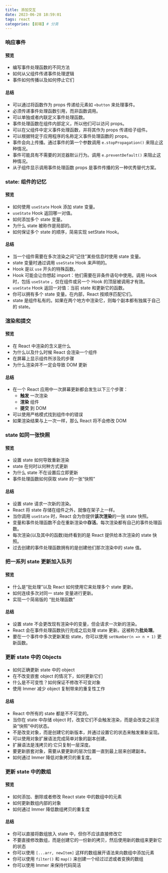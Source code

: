 ```yaml
---
title: 添加交互
date: 2023-06-28 18:59:01
tags: react
categories: [前端] # 分类
---
```


### 响应事件

#### 预览

- 编写事件处理函数的不同方法
- 如何从父组件传递事件处理逻辑
- 事件如何传播以及如何停止它们

#### 总结

- 可以通过将函数作为 props 传递给元素如 `<button` 来处理事件。
- 必须传递事件处理函数引用，而非函数调用。
- 可以单独或者内联定义事件处理函数。
- 事件处理函数在组件内部定义，所以他们可以访问 props。
- 可以在父组件中定义事件处理函数，并将其作为 props 传递给子组件。
- 可以根据特定于应用程序的名称定义事件处理函数的 props。
- 事件会向上传播。通过事件的第一个参数调用 `e.stopPropagation()` 来阻止这种情况。
- 事件可能具有不需要的浏览器默认行为。调用 `e.preventDefault()` 来阻止这种情况。
- 从子组件显示调用事件处理函数 props 是事件传播的另一种优秀替代方案。

### state: 组件的记忆

#### 预览

- 如何使用 `useState` Hook 添加 state 变量。
- `useState` Hook 返回哪一对值。
- 如何添加多个 state 变量。
- 为什么 state 被称作是局部的。
- 如何保证多个 state 的顺序，简易实现 setState Hook。

#### 总结

- 当一个组件需要在多次渲染之间“记住”某些信息时使用 state 变量。
- state 变量时通过调用 `useState` Hook 来声明的。
- Hook 是以 `use` 开头的特殊函数。
- Hook 可能会让你想起 import：他们需要在非条件语句中使用。调用 Hook 时，包括 `useState` ，仅在组件或另一个 Hook 的顶层被调用才有效。
- `useState` Hook 返回一对值：当前 state 和更新它的函数。
- 你可以拥有多个 state 变量。在内部，React 按顺序匹配它们。
- state 是组件私有的。如果在两个地方中渲染它，则每个副本都有独属于自己的 state。

### 渲染和提交

#### 预览

- 在 React 中渲染的含义是什么
- 为什么以及什么时候 React 会渲染一个组件
- 在屏幕上显示组件所涉及的步骤
- 为什么渲染并不一定会导致 DOM 更新

#### 总结

- 在一个 React 应用中一次屏幕更新都会发生以下三个步骤：
  - **触发** 一次渲染
  - **渲染** 组件
  - **提交** 到 DOM
- 可以使用严格模式找到组件中的错误
- 如果渲染结果与上一次一样，那么 React 将不会修改 DOM

### state 如同一张快照

#### 预览

- 设置 state 如何导致重新渲染
- state 在何时以何种方式更新
- 为什么 state 不在设置后立即更新
- 事件处理函数如何获取 state 的一张“快照”

#### 总结

- 设置 state 请求一次新的渲染。
- React 将 state 存储在组件之外，就像在架子上一样。
- 当你调用 `useState` 时，React 会为你提供**该次渲染**的一张 state 快照。
- 变量和事件处理函数不会在重新渲染中**存活**。每次渲染都有自己的事件处理函数。
- 每次渲染(以及其中的函数)始终看到的是 React 提供给本次渲染的 state 快照。
- 过去创建的事件处理函数拥有的是创建他们那次渲染中的 state 值。

### 把一系列 state 更新加入队列

#### 预览

- 什么是“批处理”以及 React 如何使用它来处理多个 state 更新。
- 如何连续多次对同一 state 变量进行更新。
- 实现一个简易版的 “批处理函数”

#### 总结

- 设置 state 不会更改现有渲染中的变量，但会请求一次新的渲染。
- React 会在事件处理函数执行完成之后处理 state 更新。这被称为**批处理**。
- 要在一个事件中多次更新某些 state，你可以使用 `setNumber(n => n + 1)` 更新函数。

### 更新 state 中的 Objects

####

- 如何正确更新 state 中的 object
- 在不改变嵌套 object 的情况下，如何更新它们
- 什么是不可变性？如何保证不修改不可变对象
- 使用 Immer 减少 object 复制带来的重复性工作

#### 总结

- React 中所有的 state 都是不不可变的。
- 当你在 state 中存储 object 时，改变它们不会触发渲染，而是会改变之前渲染“快照”中的状态。
- 不是改变对象，而是创建它的新版本，并通过设置它的状态来触发重新呈现。
- 可以使用对象扩展语法完成简单对象的副本创建。
- 扩展语法是浅拷贝的:它只复制一层深度。
- 要更新嵌套对象，需要从要更新的层次位置一直到最上层来创建副本。
- 如何通过 Immer 降低对象拷贝的重复度。

### 更新 state 中的数组

#### 预览

- 如何添加、删除或者修改 React state 中的数组中的元素
- 如何更新数组内部的对象
- 如何通过 Immer 降低数组拷贝的重复度

#### 总结

- 你可以直接将数组放入 state 中，但你不应该直接修改它
- 不要直接修改数组，而是创建它的一份新的拷贝，然后使用新的数组来更新它的状态
- 你可以使用 `[...arr, newItem]` 这样的数组展开语法来向数组中添加元素
- 你可以使用 `filter()` 和 `map()` 来创建一个经过过滤或者变换的数组
- 你可以使用 Immer 来保持代码简洁

